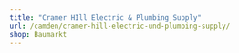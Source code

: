 ```yaml
---
title: "Cramer HIll Electric & Plumbing Supply"
url: /camden/cramer-hill-electric-und-plumbing-supply/
shop: Baumarkt
---
```


